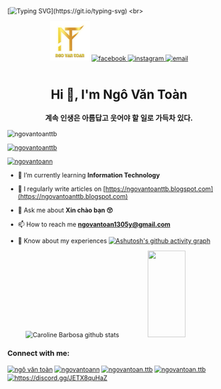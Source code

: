 [![Typing SVG](https://readme-typing-svg.herokuapp.com/?color=02D9F7FF&size=35&center=true&vCenter=true&width=1000&lines=HELLO👋;Ngô+Văn+Toàn;Welcome!)](https://git.io/typing-svg)
<br>

<div align="center">
    <img width="90" height="90" src="images/NgoVanToan.png" alt="blog" />
  </a>
  <a href="https://facebook.com/NgoVanToan.TTB" target="blank">
    <img src="https://img.icons8.com/bubbles/100/000000/facebook-new.png" alt="facebook" />
  </a>
  <a href="https://instagram.com/ngovantoan.ttb" target="blank">
    <img src="https://img.icons8.com/bubbles/100/000000/instagram.png" alt="instagram" />
  </a>
  <a href="mailto:ngovantoan1305y@gmail.com" target="top">
    <img src="https://img.icons8.com/bubbles/100/000000/apple-mail.png" alt="email" />
  </a>
</div>

<br>
<h1 align="center">Hi 👋, I'm Ngô Văn Toàn</h1>
<h3 align="center">계속 인생은 아름답고 웃어야 할 일로 가득차 있다.</h3>

<p align="left"> <img src="https://komarev.com/ghpvc/?username=ngovantoanttb&label=Profile%20views&color=0e75b6&style=flat" alt="ngovantoanttb" /> </p>

<p align="left"> <a href="https://github.com/ryo-ma/github-profile-trophy"><img src="https://github-profile-trophy.vercel.app/?username=ngovantoanttb" alt="ngovantoanttb" /></a> </p>

<p align="left"> <a href="https://twitter.com/ngovantoann" target="blank"><img src="https://img.shields.io/twitter/follow/ngovantoann?logo=twitter&style=for-the-badge" alt="ngovantoann" /></a> </p>

- 🌱 I’m currently learning **Information Technology**

- 📝 I regularly write articles on [https://ngovantoanttb.blogspot.com](https://ngovantoanttb.blogspot.com)

- 💬 Ask me about **Xin chào bạn 😚**

- 📫 How to reach me **ngovantoan1305y@gmail.com**

- 📄 Know about my experiences []()
[![Ashutosh's github activity graph](https://activity-graph.herokuapp.com/graph?username=bastndev&bg_color=0d1117&color=ffffff&line=00b3ff&point=f9fafa&area=true&hide_border=true)](https://github.com/ngovantoanttb/github-readme-activity-graph)

<div align="center">  
  <img width="49%" height="195px" src="https://github-readme-stats.vercel.app/api?username=bastndev&show_icons=true&count_private=true&hide_border=true&title_color=02D9F7FF&icon_color=02D9F7FF&text_color=c9d1d9&bg_color=0d1117" alt="Caroline Barbosa github stats" /> 
  
  <img width="41%" height="195px" src="https://github-readme-stats.vercel.app/api/top-langs/?username=bastndev&layout=compact&hide_border=true&title_color=02D9F7FF&text_color=c9d1d9&bg_color=0d1117" />
</div>

<h3 align="left">Connect with me:</h3>
<p align="left">
<a href="https://dev.to/ngô văn toàn" target="blank">
    <img align="center" src="https://raw.githubusercontent.com/rahuldkjain/github-profile-readme-generator/master/src/images/icons/Social/devto.svg" alt="ngô văn toàn" height="30" width="40" /></a>
<a href="https://twitter.com/ngovantoann" target="blank">
    <img align="center" src="https://raw.githubusercontent.com/rahuldkjain/github-profile-readme-generator/master/src/images/icons/Social/twitter.svg" alt="ngovantoann" height="30" width="40" /></a>
<a href="https://fb.com/NgoVanToan.TTB" target="blank">
    <img align="center" src="https://raw.githubusercontent.com/rahuldkjain/github-profile-readme-generator/master/src/images/icons/Social/facebook.svg" alt="ngovantoan.ttb" height="30" width="40" /></a>
<a href="https://instagram.com/ngovantoan.ttb" target="blank">
    <img align="center" src="https://raw.githubusercontent.com/rahuldkjain/github-profile-readme-generator/master/src/images/icons/Social/instagram.svg" alt="ngovantoan.ttb" height="30" width="40" /></a>
<a href="https://discord.gg/https://discord.gg/JETX8quHaZ" target="blank">
    <img align="center" src="https://raw.githubusercontent.com/rahuldkjain/github-profile-readme-generator/master/src/images/icons/Social/discord.svg" alt="https://discord.gg/JETX8quHaZ" height="30" width="40" /></a>
</p>

